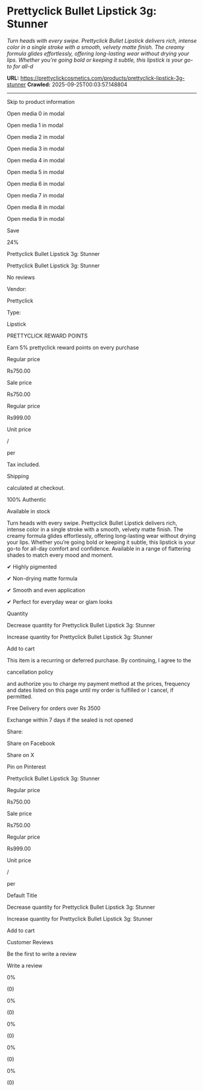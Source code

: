 # Prettyclick Bullet Lipstick 3g: Stunner

*Turn heads with every swipe. Prettyclick Bullet Lipstick delivers rich, intense color in a single stroke with a smooth, velvety matte finish. The creamy formula glides effortlessly, offering long-lasting wear without drying your lips. Whether you’re going bold or keeping it subtle, this lipstick is your go-to for all-d*

**URL:** https://prettyclickcosmetics.com/products/prettyclick-lipstick-3g-stunner
**Crawled:** 2025-09-25T00:03:57.148804

---

Skip to product information

Open media 0 in modal

Open media 1 in modal

Open media 2 in modal

Open media 3 in modal

Open media 4 in modal

Open media 5 in modal

Open media 6 in modal

Open media 7 in modal

Open media 8 in modal

Open media 9 in modal

Save

24%

Prettyclick Bullet Lipstick 3g: Stunner

Prettyclick Bullet Lipstick 3g: Stunner

No reviews

Vendor:

Prettyclick

Type:

Lipstick

PRETTYCLICK REWARD POINTS

Earn 5% prettyclick reward points on every purchase

Regular price

Rs750.00

Sale price

Rs750.00

Regular price

Rs999.00

Unit price

/

per

Tax included.

Shipping

calculated at checkout.

100% Authentic

Available in stock

Turn heads with every swipe. Prettyclick Bullet Lipstick delivers rich, intense color in a single stroke with a smooth, velvety matte finish. The creamy formula glides effortlessly, offering long-lasting wear without drying your lips. Whether you’re going bold or keeping it subtle, this lipstick is your go-to for all-day comfort and confidence. Available in a range of flattering shades to match every mood and moment.

✔ Highly pigmented

✔ Non-drying matte formula

✔ Smooth and even application

✔ Perfect for everyday wear or glam looks

Quantity

Decrease quantity for Prettyclick Bullet Lipstick 3g: Stunner

Increase quantity for Prettyclick Bullet Lipstick 3g: Stunner

Add to cart

This item is a recurring or deferred purchase. By continuing, I agree to the

cancellation policy

and authorize you to charge my payment method at the prices, frequency and dates listed on this page until my order is fulfilled or I cancel, if permitted.

Free Delivery for orders over Rs 3500

Exchange within 7 days if the sealed is not opened

Share:

Share on Facebook

Share on X

Pin on Pinterest

Prettyclick Bullet Lipstick 3g: Stunner

Regular price

Rs750.00

Sale price

Rs750.00

Regular price

Rs999.00

Unit price

/

per

Default Title

Decrease quantity for Prettyclick Bullet Lipstick 3g: Stunner

Increase quantity for Prettyclick Bullet Lipstick 3g: Stunner

Add to cart

Customer Reviews

Be the first to write a review

Write a review

0%

(0)

0%

(0)

0%

(0)

0%

(0)

0%

(0)
